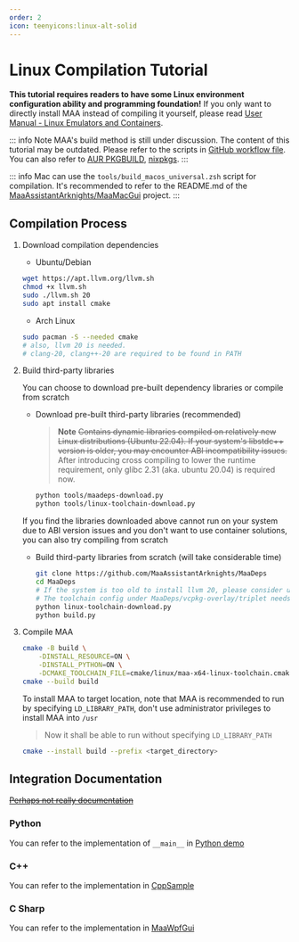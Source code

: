 ```yaml
---
order: 2
icon: teenyicons:linux-alt-solid
---
```


# Linux Compilation Tutorial

**This tutorial requires readers to have some Linux environment configuration ability and programming foundation!** If you only want to directly install MAA instead of compiling it yourself, please read [User Manual - Linux Emulators and Containers](../manual/device/linux.md).

::: info Note
MAA's build method is still under discussion. The content of this tutorial may be outdated. Please refer to the scripts in [GitHub workflow file](https://github.com/MaaAssistantArknights/MaaAssistantArknights/blob/master/.github/workflows/ci.yml#L134). You can also refer to [AUR PKGBUILD](https://aur.archlinux.org/cgit/aur.git/tree/PKGBUILD?h=maa-assistant-arknights), [nixpkgs](https://github.com/NixOS/nixpkgs/blob/nixos-unstable/pkgs/by-name/ma/maa-assistant-arknights/package.nix).
:::

::: info
Mac can use the `tools/build_macos_universal.zsh` script for compilation. It's recommended to refer to the README.md of the [MaaAssistantArknights/MaaMacGui](https://github.com/MaaAssistantArknights/MaaMacGui) project.
:::

## Compilation Process

1. Download compilation dependencies

    - Ubuntu/Debian

    ```bash
    wget https://apt.llvm.org/llvm.sh
    chmod +x llvm.sh
    sudo ./llvm.sh 20
    sudo apt install cmake
    ```

    - Arch Linux

    ```bash
    sudo pacman -S --needed cmake
    # also, llvm 20 is needed.
    # clang-20, clang++-20 are required to be found in PATH
    ```

2. Build third-party libraries

    You can choose to download pre-built dependency libraries or compile from scratch

    - Download pre-built third-party libraries (recommended)

        > **Note**
        > ~~Contains dynamic libraries compiled on relatively new Linux distributions (Ubuntu 22.04). If your system's libstdc++ version is older, you may encounter ABI incompatibility issues.~~
        > After introducing cross compiling to lower the runtime requirement, only glibc 2.31 (aka. ubuntu 20.04) is required now.

        ```bash
        python tools/maadeps-download.py
        python tools/linux-toolchain-download.py
        ```

    If you find the libraries downloaded above cannot run on your system due to ABI version issues and you don't want to use container solutions, you can also try compiling from scratch

    - Build third-party libraries from scratch (will take considerable time)

        ```bash
        git clone https://github.com/MaaAssistantArknights/MaaDeps
        cd MaaDeps
        # If the system is too old to install llvm 20, please consider using local build enviroment instead of cross compiling.
        # The toolchain config under MaaDeps/vcpkg-overlay/triplet needs to be modified.
        python linux-toolchain-download.py
        python build.py
        ```

3. Compile MAA

    ```bash
    cmake -B build \
        -DINSTALL_RESOURCE=ON \
        -DINSTALL_PYTHON=ON \
        -DCMAKE_TOOLCHAIN_FILE=cmake/linux/maa-x64-linux-toolchain.cmake
    cmake --build build
    ```

    To install MAA to target location, note that MAA is recommended to run by specifying `LD_LIBRARY_PATH`, don't use administrator privileges to install MAA into `/usr`

    > Now it shall be able to run without specifying `LD_LIBRARY_PATH`

    ```bash
    cmake --install build --prefix <target_directory>
    ```

## Integration Documentation

[~~Perhaps not really documentation~~](../protocol/integration.md)

### Python

You can refer to the implementation of `__main__` in [Python demo](https://github.com/MaaAssistantArknights/MaaAssistantArknights/blob/master/src/Python/sample.py)

### C++

You can refer to the implementation in [CppSample](https://github.com/MaaAssistantArknights/MaaAssistantArknights/blob/master/src/Cpp/main.cpp)

### C Sharp

<!-- Do not use C#, MD003/heading-style: Heading style [Expected: atx; Actual: atx_closed] -->

You can refer to the implementation in [MaaWpfGui](https://github.com/MaaAssistantArknights/MaaAssistantArknights/blob/master/src/MaaWpfGui/Main/AsstProxy.cs)
